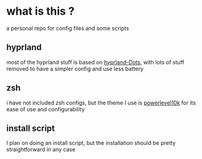 # what is this ?
a personal repo for config files and some scripts

## hyprland
most of the hyprland stuff is based on [hyprland-Dots](https://github.com/JaKooLit/Hyprland-Dots/), with lots of stuff removed to have a simpler config and use less battery

## zsh
i have not included zsh configs, but the theme I use is [powerlevel10k](https://github.com/romkatv/powerlevel10k) for its ease of use and configurability

## install script
I plan on doing an install script, but the installation should be pretty straightforward in any case
